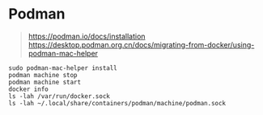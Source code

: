 # Podman

> https://podman.io/docs/installation
> https://desktop.podman.org.cn/docs/migrating-from-docker/using-podman-mac-helper


```shell
sudo podman-mac-helper install
podman machine stop
podman machine start
docker info
ls -lah /var/run/docker.sock
ls -lah ~/.local/share/containers/podman/machine/podman.sock

```
